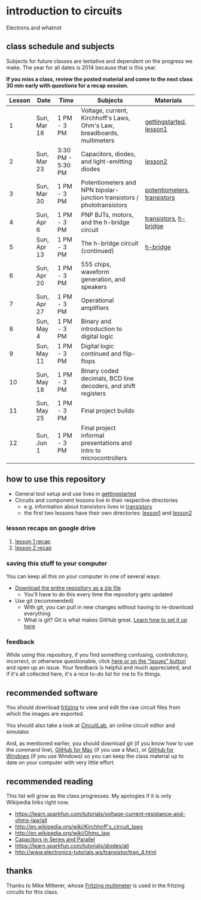 # introduction to circuits
Electrons and whatnot

## class schedule and subjects
Subjects for future classes are tentative and dependent on the progress we make. The year for all dates is 2014 because that is this year.

**If you miss a class, review the posted material and come to the next class 30 min early with questions for a recap session.**

| Lesson | Date         | Time              | Subjects                                                                | Materials
| ------ | ------------ | ----------------- | ----------------------------------------------------------------------- | ------------------------------------------------------------
| 1      | Sun,  Mar 16 | 1 PM - 3 PM       | Voltage, current, Kirchhoff's Laws, Ohm's Law, breadboards, multimeters | [gettingstarted](gettingstarted), [lesson1](lesson1)
| 2      | Sun,  Mar 23 | 3:30 PM - 5:30 PM | Capacitors, diodes, and light-emitting diodes                           | [lesson2](lesson2)
| 3      | Sun,  Mar 30 | 1 PM - 3 PM       | Potentiometers and NPN bipolar-junction transistors / phototransistors  | [potentiometers](potentiometers), [transistors](transistors)
| 4      | Sun,  Apr 6  | 1 PM - 3 PM       | PNP BJTs, motors, and the h-bridge circuit                              | [transistors](transistors), [h-bridge](h-bridge)
| 5      | Sun,  Apr 13 | 1 PM - 3 PM       | The h-bridge circuit (continued)                                        | [h-bridge](h-bridge)
| 6      | Sun,  Apr 20 | 1 PM - 3 PM       | 555 chips, waveform generation, and speakers                            |
| 7      | Sun,  Apr 27 | 1 PM - 3 PM       | Operational amplifiers                                                  |
| 8      | Sun,  May 4  | 1 PM - 3 PM       | Binary and introduction to digital logic                                |
| 9      | Sun,  May 11 | 1 PM - 3 PM       | Digital logic continued and flip-flops                                  |
| 10     | Sun,  May 18 | 1 PM - 3 PM       | Binary coded decimals, BCD line decoders, and shift registers           |
| 11     | Sun,  May 25 | 1 PM - 3 PM       | Final project builds                                                    |
| 12     | Sun,  Jun 1  | 1 PM - 3 PM       | Final project informal presentations and intro to microcontrollers      |

## how to use this repository

* General tool setup and use lives in [gettingstarted](gettingstarted)
* Circuits and component lessons live in their respective directories
    * e.g. information about transistors lives in [transistors](transistors)
    * the first two lessons have their own directories: [lesson1](lesson1) and [lesson2](lesson2)

### lesson recaps on google drive
1. [lesson 1 recap](https://docs.google.com/presentation/d/15GSJ7vIjcBHzid15Rd07gUInJye-16uV2sa6j8g2wJ4/edit?usp=sharing)
2. [lesson 2 recap](https://docs.google.com/presentation/d/1Ate2u_c8EQQxeNAypdq-suxV5XIjno04xnrJX5S_RK0/edit?usp=sharing)

### saving this stuff to your computer
You can keep all this on your computer in one of several ways:

* [Download the entire repository as a zip file](https://github.com/wileycousins-edu/intro_to_circuits/archive/master.zip)
    * You'll have to do this every time the repository gets updated
* Use git (recommended)
    * With git, you can pull in new changes without having to re-download everything
    * What is git? Git is what makes GitHub great. [Learn how to set it up here](https://help.github.com/articles/set-up-git)

### feedback
While using this repository, if you find something confusing, contridictory, incorrect, or otherwise questionable, click [here or on the "Issues" button](https://github.com/wileycousins-edu/intro_to_circuits/issues) and open up an issue. Your feedback is helpful and much appreciated, and if it's all collected here, it's a nice to-do list for me to fix things.

## recommended software

You should download [fritzing](http://fritzing.org/home/) to view and edit the raw circuit files from which the images are exported.

You should also take a look at [CircuitLab](https://www.circuitlab.com/), an online circuit editor and simulator.

And, as mentioned earlier, you should download git (if you know how to use the command line), [GitHub for Mac](http://mac.github.com/) (if you use a Mac), or [GitHub for Windows](http://windows.github.com/) (if you use Windows) so you can keep the class material up to date on your computer with very little effort.

## recommended reading
This list will grow as the class progresses. My apologies if it is only Wikipedia links right now.

* https://learn.sparkfun.com/tutorials/voltage-current-resistance-and-ohms-law/all
* http://en.wikipedia.org/wiki/Kirchhoff's_circuit_laws
* http://en.wikipedia.org/wiki/Ohms_law
* [Capacitors in Series and Parallel](http://farside.ph.utexas.edu/teaching/302l/lectures/node46.html)
* https://learn.sparkfun.com/tutorials/diodes/all
* http://www.electronics-tutorials.ws/transistor/tran_4.html

## thanks
Thanks to Mike Mitterer, whose [Fritzing multimeter](https://github.com/MikeMitterer/fritzing-multimeter) is used in the fritzing circuits for this class.
